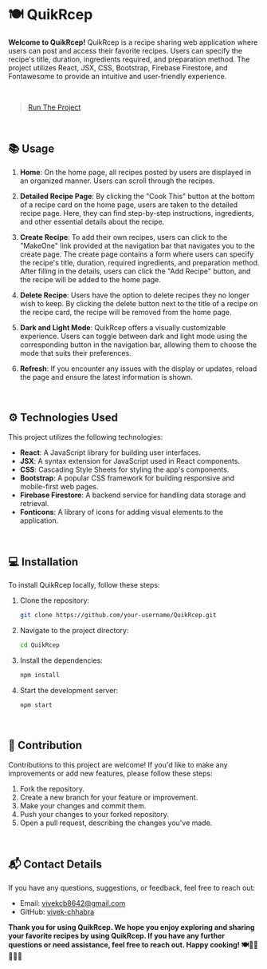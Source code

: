 # 🍽️ QuikRcep

**Welcome to QuikRcep!** QuikRcep is a recipe sharing web application where users can post and access their favorite recipes. Users can specify the recipe's title, duration, ingredients required, and preparation method. The project utilizes React, JSX, CSS, Bootstrap, Firebase Firestore, and Fontawesome to provide an intuitive and user-friendly experience.

<br>

>[Run The Project](https://vivek-chhabra.github.io/QuikRcep/)

<br>
   
## 📚 Usage

1. **Home**: On the home page, all recipes posted by users are displayed in an organized manner. Users can scroll through the recipes.

2. **Detailed Recipe Page**: By clicking the "Cook This" button at the bottom of a recipe card on the home page, users are taken to the detailed recipe page. Here, they can find step-by-step instructions, ingredients, and other essential details about the recipe.

3. **Create Recipe**: To add their own recipes, users can click to the "MakeOne" link provided at the navigation bar that navigates you to the create page. The create page contains a form where users can specify the recipe's title, duration, required ingredients, and preparation method. After filling in the details, users can click the "Add Recipe" button, and the recipe will be added to the home page.

4. **Delete Recipe**: Users have the option to delete recipes they no longer wish to keep. By clicking the delete button next to the title of a recipe on the recipe card, the recipe will be removed from the home page.

5. **Dark and Light Mode**: QuikRcep offers a visually customizable experience. Users can toggle between dark and light mode using the corresponding button in the navigation bar, allowing them to choose the mode that suits their preferences.

6. **Refresh**: If you encounter any issues with the display or updates, reload the page and ensure the latest information is shown.

<br>

## ⚙️ Technologies Used

This project utilizes the following technologies:

- **React**: A JavaScript library for building user interfaces.
- **JSX**: A syntax extension for JavaScript used in React components.
- **CSS**: Cascading Style Sheets for styling the app's components.
- **Bootstrap**: A popular CSS framework for building responsive and mobile-first web pages.
- **Firebase Firestore**: A backend service for handling data storage and retrieval.
- **Fonticons**: A library of icons for adding visual elements to the application.

<br>

## 💻 Installation

To install QuikRcep locally, follow these steps:

1. Clone the repository:

   ```bash
   git clone https://github.com/your-username/QuikRcep.git
   ```

2. Navigate to the project directory:

   ```bash
   cd QuikRcep
   ```

3. Install the dependencies:

   ```bash
   npm install
   ```

4. Start the development server:

   ```bash
   npm start
   ```
   
<br>

## 👥 Contribution

Contributions to this project are welcome! If you'd like to make any improvements or add new features, please follow these steps:

1. Fork the repository.
2. Create a new branch for your feature or improvement.
3. Make your changes and commit them.
4. Push your changes to your forked repository.
5. Open a pull request, describing the changes you've made.

<br>

## 📬 Contact Details

If you have any questions, suggestions, or feedback, feel free to reach out:

- Email: [vivekcb8642@gmail.com](vivekcb8642@gmail.com)
- GitHub: [vivek-chhabra](https://github.com/vivek-chhabra)
  

**Thank you for using QuikRcep. We hope you enjoy exploring and sharing your favorite recipes by using QuikRcep. If you have any further questions or need assistance, feel free to reach out. Happy cooking! 🍽️👨‍🍳🌮🥗🍰**


